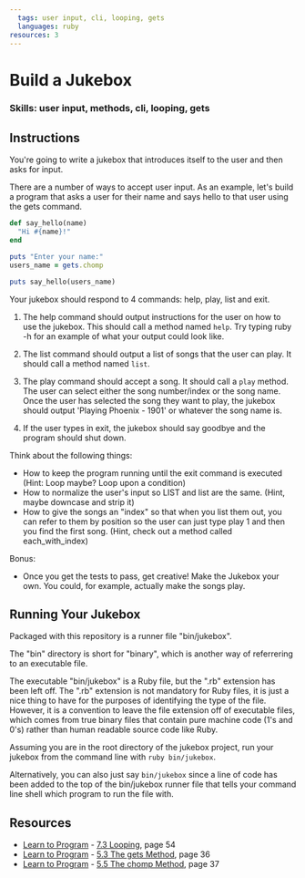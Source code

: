 ```yaml
---
  tags: user input, cli, looping, gets
  languages: ruby
resources: 3
---
```


# Build a Jukebox

### Skills: user input, methods, cli, looping, gets

## Instructions

You're going to write a jukebox that introduces itself to the user and then asks for input. 

There are a number of ways to accept user input. As an example, let's build a program that asks a user for their name and says hello to that user using the gets command.

```ruby
def say_hello(name)
  "Hi #{name}!"
end

puts "Enter your name:"
users_name = gets.chomp

puts say_hello(users_name)
```

Your jukebox should respond to 4 commands: help, play, list and exit.

1. The help command should output instructions for the user on how to use the jukebox. This should call a method named `help`. Try typing ruby -h for an example of what your output could look like.

2. The list command should output a list of songs that the user can play. It should call a method named `list`. 

3. The play command should accept a song. It should call a `play` method. The user can select either the song number/index or the song name. Once the user has selected the song they want to play, the jukebox should output 'Playing Phoenix - 1901' or whatever the song name is.

4. If the user types in exit, the jukebox should say goodbye and the program should shut down.

Think about the following things:
  * How to keep the program running until the exit command is
executed (Hint: Loop maybe? Loop upon a condition)
  * How to normalize the user's input so LIST and list are the
same. (Hint, maybe downcase and strip it)
  * How to give the songs an "index" so that when you list them
out, you can refer to them by position so the user can just
type play 1 and then you find the first song. (Hint, check
out a method called each_with_index)

Bonus:
  * Once you get the tests to pass, get creative! Make the Jukebox your own. You could, for example, actually make the songs play.

## Running Your Jukebox 

Packaged with this repository is a runner file "bin/jukebox".

The "bin" directory is short for "binary", which is another way of referrering to an executable file.

The executable "bin/jukebox" is a Ruby file, but the ".rb" extension has
been left off. The ".rb" extension is not mandatory for Ruby files, it
is just a nice thing to have for the purposes of identifying the type of
the file. However, it is a convention to leave the file extension off of
executable files, which comes from true binary files that contain pure
machine code (1's and 0's) rather than human readable source code like
Ruby.

Assuming you are in the root directory of the jukebox project, run your jukebox from the command line with `ruby bin/jukebox`.

Alternatively, you can also just say `bin/jukebox` since a line of
code has been added to the top of the bin/jukebox runner file that tells
your command line shell which program to run the file with.

## Resources
* [Learn to Program](http://books.flatironschool.com/books/43) - [7.3 Looping](http://books.flatironschool.com/books/43), page 54
* [Learn to Program](http://books.flatironschool.com/books/43) - [5.3 The gets Method](http://books.flatironschool.com/books/43), page 36
* [Learn to Program](http://books.flatironschool.com/books/43) - [5.5 The chomp Method](http://books.flatironschool.com/books/43), page 37
